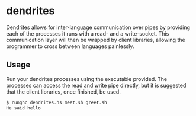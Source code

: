 # dendrites

Dendrites allows for inter-language communication over pipes by providing each
of the processes it runs with a read- and a write-socket. This communication
layer will then be wrapped by client libraries, allowing the programmer to
cross between languages painlessly.

## Usage

Run your dendrites processes using the executable provided. The processes can
access the read and write pipe directly, but it is suggested that the client
libraries, once finished, be used.

```sh
$ runghc dendrites.hs meet.sh greet.sh
He said hello
```

